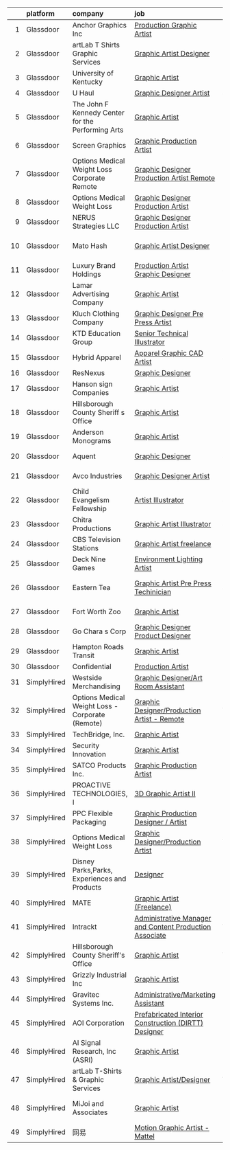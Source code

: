 

|    | platform    | company                                            | job                                                                                                                                                                                                                                                                                                                                                                                                                                                                                                                                                                                                                                                                                                                                                                                                                                                                                                                                                                                                                                                                                              | update_time   | location             |
|---:|:------------|:---------------------------------------------------|:-------------------------------------------------------------------------------------------------------------------------------------------------------------------------------------------------------------------------------------------------------------------------------------------------------------------------------------------------------------------------------------------------------------------------------------------------------------------------------------------------------------------------------------------------------------------------------------------------------------------------------------------------------------------------------------------------------------------------------------------------------------------------------------------------------------------------------------------------------------------------------------------------------------------------------------------------------------------------------------------------------------------------------------------------------------------------------------------------|:--------------|:---------------------|
|  1 | Glassdoor   | Anchor Graphics Inc                                | [Production Graphic Artist](https://www.glassdoor.com/partner/jobListing.htm?pos=129&ao=1136043&s=58&guid=0000018142155dfeaec2c01bd6c27efb&src=GD_JOB_AD&t=SR&vt=w&ea=1&cs=1_8b300135&cb=1654671105938&jobListingId=1007920886435&jrtk=3-0-1g511anh9r0ok801-1g511anhir16q800-5de75ab4ac795717-)                                                                                                                                                                                                                                                                                                                                                                                                                                                                                                                                                                                                                                                                                                                                                                                                  | 1d            | Pilot Point, TX      |
|  2 | Glassdoor   | artLab T Shirts   Graphic Services                 | [Graphic Artist Designer](https://www.glassdoor.com/partner/jobListing.htm?pos=120&ao=1136043&s=58&guid=0000018142155dfeaec2c01bd6c27efb&src=GD_JOB_AD&t=SR&vt=w&ea=1&cs=1_18504b2c&cb=1654671105938&jobListingId=1007924176682&jrtk=3-0-1g511anh9r0ok801-1g511anhir16q800-665d2183d4610357-)                                                                                                                                                                                                                                                                                                                                                                                                                                                                                                                                                                                                                                                                                                                                                                                                    | 24h           | Palm Bay, FL         |
|  3 | Glassdoor   | University of Kentucky                             | [Graphic Artist](https://www.glassdoor.com/partner/jobListing.htm?pos=123&ao=1136043&s=58&guid=0000018142155dfeaec2c01bd6c27efb&src=GD_JOB_AD&t=SR&vt=w&cs=1_3b5888ae&cb=1654671105938&jobListingId=1007910830450&jrtk=3-0-1g511anh9r0ok801-1g511anhir16q800-fb3505fcebb8daf6-)                                                                                                                                                                                                                                                                                                                                                                                                                                                                                                                                                                                                                                                                                                                                                                                                                  | 6d            | Lexington, KY        |
|  4 | Glassdoor   | U Haul                                             | [Graphic Designer Artist](https://www.glassdoor.com/partner/jobListing.htm?pos=114&ao=1110586&s=58&guid=0000018142155dfeaec2c01bd6c27efb&src=GD_JOB_AD&t=SR&vt=w&ea=1&cs=1_de298f22&cb=1654671105937&jobListingId=1007916344584&cpc=5EFBB0462F9C6B7A&jrtk=3-0-1g511anh9r0ok801-1g511anhir16q800-8a76b55ff389de8c--6NYlbfkN0DdoLzd2nH_jHSLwr2EyTkavNA8xpnfBmQyA5D2SPCveOxHL4tv6IjMcKZQGFW77gFFHJHXnCS-11Gi-s2fYfFgdLyAedSMdsBX1FCcFZZYWUINUXZ3Qs5CX-e_1B-Wir8ng92LG4me5RD4BvtuuQLfB1ky7aTDVWdhKTERyWA9AQqPBCnNurfICzhuApAMIwMcMV052QYYpMkLqlO-PaljyZbrtHyF7CZsVEdRKsBC0hxn3JNkXg811zLuDIKcKwcU7VUhrcpuhCz_QONvlj5fj5N5X_7pvOPVeBZgc2yyj7MZp6uhnWB8OmsWWwxXlTsfK7mtVE46cK82T1n6RCp96m1B04BHFztOr4kj41oJMs5KdNYc2lXuIaN2B2jIQeO_Gb_vyP44FqdbUj9aJTb_fuboC0M36nDX4ZIIttGoLxBqWtMSaMOskstcjvF-3vdEYjK4v9smXRZiWvkG2fvtaZPDkEz1hjDcZiAzBdsRF6IVnSi61KX1bdS-ETjp_lZmAm__tF9eMkUTMFhY9mHo2eKgQdTIGgQ%3D)                                                                                                                                                                                                 | 4d            | Phoenix, AZ          |
|  5 | Glassdoor   | The John F  Kennedy Center for the Performing Arts | [Graphic Artist](https://www.glassdoor.com/partner/jobListing.htm?pos=121&ao=1136043&s=58&guid=0000018142155dfeaec2c01bd6c27efb&src=GD_JOB_AD&t=SR&vt=w&cs=1_2c08855a&cb=1654671105938&jobListingId=1007899001486&jrtk=3-0-1g511anh9r0ok801-1g511anhir16q800-bc7a0236c4aff243-)                                                                                                                                                                                                                                                                                                                                                                                                                                                                                                                                                                                                                                                                                                                                                                                                                  | 11d           | Washington, DC       |
|  6 | Glassdoor   | Screen Graphics                                    | [Graphic Production Artist](https://www.glassdoor.com/partner/jobListing.htm?pos=109&ao=1110586&s=58&guid=0000018142155dfeaec2c01bd6c27efb&src=GD_JOB_AD&t=SR&vt=w&ea=1&cs=1_0bbd3ae2&cb=1654671105936&jobListingId=1007923506905&cpc=E04C949A9101C6A2&jrtk=3-0-1g511anh9r0ok801-1g511anhir16q800-410a81a3df336581--6NYlbfkN0Bzkuy17zoNwKMVjyusHhR7JNYo3SmelKzW8jp1Pa4TkyZTFe0M7-lDOp7jk0h3zGZEwDfLHgkvYQJ_oVZ3Ia6tBx6nbq1WzoYQC_VfEv7khIAjwmHmYBtZgoyUZIgcryEIolpTcczWKWlqvX_LzLAKYFML47EzkKaeHShE_ZVeicfHsM0-YIKD_3VeRk_0bJeqvyHz2mmvlEK_uzd5WLJQDt-72K-hgICeAmx2695WWXsdfEy2GBMnQMPsVIkJz-NySsbez7E6G27q4D4xiUN64BhzLofIwSfSFE3UnDJBf24QEJO97_BJZ1C2u0y7YLtgHhfl7DGKxE9aqLCJ8VgQ3-Wo_CZfavE9Kx_R-rGVEaDmE48JECNvvBQSvRjE698cGdc84Cayu-KfUc4w57sIbXbDzSqT7otV6v4PWNdNuhzVKE4-MZ5dAM2BwisnVdbQb1kQtxDO7RNG-6ZotYIOEVe9mgY2VUW_8Zvn44YGvlSGwko4v4ghfeWBsPra-TqoFMLBpp7Y7w%3D%3D)                                                                                                                                                                                                                 | 24h           | Pompano Beach, FL    |
|  7 | Glassdoor   | Options Medical Weight Loss   Corporate  Remote    | [Graphic Designer Production Artist   Remote](https://www.glassdoor.com/partner/jobListing.htm?pos=101&ao=1110586&s=58&guid=0000018142155dfeaec2c01bd6c27efb&src=GD_JOB_AD&t=SR&vt=w&cs=1_2ea70b51&cb=1654671105935&jobListingId=1007924226699&cpc=3F31A6B851F28AB5&jrtk=3-0-1g511anh9r0ok801-1g511anhir16q800-2bf8d94c5823c0bf--6NYlbfkN0AmAiFrx6EDHmlxYwsl_Sd7CYI91iAkAKqr5ypBzonM2K9-h3HOtVLToDNI3o_6pzCXzk4SrtVfH8J3kFo5wEMzD0DvpkXXecRMRlEjc7mH5J1zl8BnTgvlx2HxHTYNpVDskgwnFMZtj7k9Sc_s5P8ya22oMSSDmAVyrsZbNQaW9oTPC9sKCFNLDXQlymv8J1yXU6WCdK8IWkrJtdaT3pg6cJlZVRmEZNZlLfO0wQunMhUZ25eT9ixsLlZlLitKJblgLCQiMGXBy-KZs0BqKsSMNpkhIzyYrte8k3-X76XwIWjjLQGrSdHIzZlGVHwRp0-097Arl81MwxRyV9zvZLgsO5k0nmwui8oJVi0Z6inafUFA7kzPEbELO3L0gvo0Rw43sbazgdwKlEsixiMXOUyWaBoNwAXM8MzXR0cL7NaNxSn1R-JG8AtNYJnT25N16VBeVyuvcRBtKm5_tpZdtDHCkSrXTQKcNLOdosmAVfEChlouIR9NEFHU6E9WUyhnyfg_QX7jcoO4ggMp-DM1u0KJnA9XsiB_jlmE7EGuu8zdcLKq-518jToBsm8kGGhPxWKI85PklAI9HY4nPgIXO04BJppK-WmZCjnjk9KFucxj_S-4N_xC8ZL1b51eXnYtSAs6oPnliQ1o5ZuBxw62Lwjm)                                                                | 24h           | Saint Petersburg, FL |
|  8 | Glassdoor   | Options Medical Weight Loss                        | [Graphic Designer Production Artist](https://www.glassdoor.com/partner/jobListing.htm?pos=106&ao=1110586&s=58&guid=0000018142155dfeaec2c01bd6c27efb&src=GD_JOB_AD&t=SR&vt=w&ea=1&cs=1_07dfbbdf&cb=1654671105936&jobListingId=1007923979748&cpc=D69957E0862862E0&jrtk=3-0-1g511anh9r0ok801-1g511anhir16q800-f38f455ba19e750f--6NYlbfkN0AmAiFrx6EDHmlxYwsl_Sd7CYI91iAkAKqr5ypBzonM2JJqyCfMiKAVPXQlVaobxqqfTRD9k_R5t7p3fb6Nr_6mUs0s-4SejZ5v9JiDLJLlX430he_X_peQw3nXMWE8wGP3M0e8h8eMCQYKoPb5_Vn5oFBLQeIug6q2FTJHCLwbQD_LfU_us2ssQE6GE0utKS7zUkyegCIJ5hjtIVqa0NaZmLruFOBLIDwIu3anCA8BtGbgJ1BjdXN1PXgpZwvl5XPgSx3Rix2oPRGNm-Nb9LueC2HEg_SoQxifNMefPktRKYVDDfKHh4O8O3DNrqiH8hDg0weLkeXgI2UFGC7Ft_zBtjr3lU-Ce9TS22_l2NHVBF5KXIiP2knFWdTmqyVSgn1uAe3OjYGp-Qe12OADOrj1a7vXIkrKNieQhPPkeSv-VxdApTTTslGhC3Ruz4-EptCiCRYyMJW1kkLtg2PdEs-RmEDysgltwG-cvEY-GpFTs_GpwHTZU8NHqY7LZL_9mBc%3D)                                                                                                                                                                                                                      | 24h           | Remote               |
|  9 | Glassdoor   | NERUS Strategies  LLC                              | [Graphic Designer Production Artist](https://www.glassdoor.com/partner/jobListing.htm?pos=125&ao=1136043&s=58&guid=0000018142155dfeaec2c01bd6c27efb&src=GD_JOB_AD&t=SR&vt=w&ea=1&cs=1_fd84e1d7&cb=1654671105938&jobListingId=1007918207063&jrtk=3-0-1g511anh9r0ok801-1g511anhir16q800-c454ffa3c9fe8838-)                                                                                                                                                                                                                                                                                                                                                                                                                                                                                                                                                                                                                                                                                                                                                                                         | 3d            | Salem, OR            |
| 10 | Glassdoor   | Mato   Hash                                        | [Graphic Artist Designer](https://www.glassdoor.com/partner/jobListing.htm?pos=113&ao=1110586&s=58&guid=0000018142155dfeaec2c01bd6c27efb&src=GD_JOB_AD&t=SR&vt=w&ea=1&cs=1_9290f1b6&cb=1654671105937&jobListingId=1007909002704&cpc=45DC3EB807283E85&jrtk=3-0-1g511anh9r0ok801-1g511anhir16q800-19c6dbd41998ae5e--6NYlbfkN0A7P7MtPJl4EJWIutFf0Mg7RSwHn5CnGM6QkvGXbZOrsbJW_3conhl7xbk_-pvIUiryDx3v4xPJSHi9d70JlZeNzMPxbGpxJS3g2jA6Wa2N6Io2yBBoEpCNUCNi-tlMIep3MRg944_m6e_6BJigu2XhzyaKGF9BniiENZfAbd3H-1JiiHKcVEOKP3ObSywB3wWbEBNkx3RyuLeTQu7EhCzWdMqzyXH2m9K8QxgOGonB7JUHs9CS8gThIlNGvd0-yBYgyAOCR5KkK-vhxpaGmG6tyB_ZIRC0I9VVI5rWGYlRasqoRp-cumm-fQMhDG2b1N-ljRJQpK0jS3GdUR79jGqXJe76vwQrgZtzHwgg9xNPpGs8qQRS5_0yeWXh711zB8iNiDDVfjWF5Jk2drpbsTsw7Qk5ivkA_zFyyYGPCDr5WOaDWFhiOQoNPTBuixbxwzpjaFtMCiLjh4cg5GPLoIT6i03n2i1DwN_98Wek6UI1wIhEKQ1meDU3LKkMWbODJ1I%3D)                                                                                                                                                                                                                                 | 6d            | West Bloomfield, MI  |
| 11 | Glassdoor   | Luxury Brand Holdings                              | [Production Artist Graphic Designer](https://www.glassdoor.com/partner/jobListing.htm?pos=115&ao=1110586&s=58&guid=0000018142155dfeaec2c01bd6c27efb&src=GD_JOB_AD&t=SR&vt=w&ea=1&cs=1_79b76229&cb=1654671105938&jobListingId=1007916488247&cpc=1FDE87803EF93CD3&jrtk=3-0-1g511anh9r0ok801-1g511anhir16q800-7c6aa4de5e7bae02--6NYlbfkN0AKJwu13IAKS2xN_y32jZMEgngfmDnOi9hO9EgEaFEbzzh3EjcWcNJccG3GBxynAaW0Ay9KAcTDrMq44Cl5L77C8jVUOnKgEshd5gj_E5se9qB3OqHz8vSedZhzO9D2P4K3UI--GGIBXq4k7D_gjPmAl0EFG76Fo1jgvUFeTl1qe31RDU_2V6ap1pt4nJocQdZCKTsw1pMDa0TNlmfsIu9-fbChp83Mt9p-slbQ4hWdemsMjzP6lxndvwKJ8UyN6tJR33vE2GFkRXrALdE9uy3th13Q6oandeNz-GAGgGxVLXn9TyLdbCN58Coo-y5XF72KRJNnGm_yPvtINjrN_ncgrOCwZP-gITk_5IalbESooxt8Os7zUD80JwzAlgWSPRcZAj_LcJ10Ny7u9EBLv6PGcw-JecuedM3z0KWdKAriketrQN-Eog4svq0Dsj9MiRxjJgiXAJPDUaAlRSHLmhLKS-bYI8mWWr4kiAUr8VmRbMQgK7wnOfbLU0jOXFzclftimSwPSKc1oA%3D%3D)                                                                                                                                                                                                        | 4d            | Cranston, RI         |
| 12 | Glassdoor   | Lamar Advertising Company                          | [Graphic Artist](https://www.glassdoor.com/partner/jobListing.htm?pos=103&ao=1110586&s=58&guid=0000018142155dfeaec2c01bd6c27efb&src=GD_JOB_AD&t=SR&vt=w&cs=1_9753f302&cb=1654671105935&jobListingId=1007924659233&cpc=CCC092465BAD6A93&jrtk=3-0-1g511anh9r0ok801-1g511anhir16q800-44c66324984db442--6NYlbfkN0AlSEHhhY1yHAA5lOBSEN9GLwz5jqd79F1Icsf8vBaraa97zJZ7RHCBUyaTjEkg08GOOd8pd2vQ0pvX85HbOWBOUxIBFp5JYdQcTQ9leSjeBdnGoTq6B8tdxFf79CvGi5Bh2MeHDSKuEOl7OCg4xXK5fm_kM9T0flvxHTwLz3VZEv8i8d4vPbqyJSaAe6mPu0G_uGKck5DMEDUc6HNe0D1ykPUIiE6SPIrEzkGasA5FUSLch1hCTugBtjOyLkbgyo7s5LhsdhgV5D-7QlFuMVVYv22ocegPhjEXT8PAoM_6celUsW2VikQJgrjAUP63YCZnY2addvx7eZexgu8-ivnoXzwbOjuhhd8IsDozr4dzmaY4poarqtRi9ba1iPl7fDHmdM1Uon1RMeoHfluiyWSeK3uHmNmLcIJ811FJOmVudKi0QrrmRuVoZKlcdAfS7MxHFCLdBgV1bLGypaaz7dbDT28Sgypti0ZIwj1EPW5733e09WEU0Nrwfc8Yyx0sepu9if_SeX9ySfcAp6r9xpw8oYPz7v4atNjp-oRDCXdQ_N8x0cv90hORqekoqyBOs19mDMXtO_r1jP24Rhk4qhj4ed_aJ6EF5jC_j24WsWGdngUhEXVBi7-uJqZ3sUy5hxHVc8HLczasDTQbGOm_pBkMdpHqEQfKu-r8fLkfke-B44LkKRMqasR-iRVu0uTYlC7S3BThdg1N5Hil-tYu6qAUgstB7_lryetr-IYacfQBcg%3D%3D) | 24h           | Baton Rouge, LA      |
| 13 | Glassdoor   | Kluch Clothing Company                             | [Graphic Designer   Pre Press Artist](https://www.glassdoor.com/partner/jobListing.htm?pos=127&ao=1136043&s=58&guid=0000018142155dfeaec2c01bd6c27efb&src=GD_JOB_AD&t=SR&vt=w&ea=1&cs=1_fc1fb8fd&cb=1654671105938&jobListingId=1007920893121&jrtk=3-0-1g511anh9r0ok801-1g511anhir16q800-035064fccd57d9ed-)                                                                                                                                                                                                                                                                                                                                                                                                                                                                                                                                                                                                                                                                                                                                                                                        | 1d            | Boynton Beach, FL    |
| 14 | Glassdoor   | KTD  Education Group                               | [Senior Technical Illustrator](https://www.glassdoor.com/partner/jobListing.htm?pos=110&ao=1110586&s=58&guid=0000018142155dfeaec2c01bd6c27efb&src=GD_JOB_AD&t=SR&vt=w&ea=1&cs=1_c0884a22&cb=1654671105937&jobListingId=1007924023443&cpc=292036AD7E8A5303&jrtk=3-0-1g511anh9r0ok801-1g511anhir16q800-a29b432c5f58a5ad--6NYlbfkN0BxkLIcfe0oqaYINownie861a0BJtkzmJW-WyGv8J0JYGwfl8lN-F2HHStCwaFrGAAcRg02IUVblug8_P4bFt3yfekXO4BBrKq3-iummyct1L0lVClDsMILWzRAh-QoY7sTQBP5AUUWVgPJwhCN_qLv9k4u3v05Z_KSUgEgcHfxDG5j46LCKs_wKzFiyLc1BdxlLTZ-P9VKmGX8A6w4AeI_PsziyZc68q6K8ALZdKn5TX1wrQg1RmycyGfypXc2oJ2zgIujddN0V1YlGc5OpjGG8hPyOMNL1-_lVJ6N8adgi7vDG7gpQHm9ZR8kGd7pC4ph0XtIgq4BRgWx-Ay8tkuXHD4qP3Yiw4Q_GxtSmO03FCLIY28Sv7YyYvZIr1mCfKsIQPlcyj6PedXbh8xuRMgy3Zm0HyrnRdu9xhxS6ba-Yujj_OlDP8uy2PkSqJpgFUWRp5KItkYJz50ZvTGc6Cn3497kMmToXEf0kcI1C8zB6n1UP5dvseaJByMezqeOSMQ%3D)                                                                                                                                                                                                                            | 24h           | Remote               |
| 15 | Glassdoor   | Hybrid Apparel                                     | [Apparel Graphic   CAD Artist](https://www.glassdoor.com/partner/jobListing.htm?pos=130&ao=1136043&s=58&guid=0000018142155dfeaec2c01bd6c27efb&src=GD_JOB_AD&t=SR&vt=w&ea=1&cs=1_79ed44f8&cb=1654671105938&jobListingId=1007916992581&jrtk=3-0-1g511anh9r0ok801-1g511anhir16q800-11a75fbc1fc4d6ac-)                                                                                                                                                                                                                                                                                                                                                                                                                                                                                                                                                                                                                                                                                                                                                                                               | 4d            | Cypress, CA          |
| 16 | Glassdoor   | ResNexus                                           | [Graphic Designer](https://www.glassdoor.com/partner/jobListing.htm?pos=107&ao=1110586&s=58&guid=0000018142155dfeaec2c01bd6c27efb&src=GD_JOB_AD&t=SR&vt=w&ea=1&cs=1_3f4d9345&cb=1654671105936&jobListingId=1007905579404&cpc=D5E11A5BC695825F&jrtk=3-0-1g511anh9r0ok801-1g511anhir16q800-c35e5c9d76daa3a9--6NYlbfkN0ADqC5b2PhG4V9R_F2I07yGxYWN_9AZGFd0ALj7HAUX0rBb4s6Bh3ScauqWL7-FRVCB8KWG-bspVHptOAk7drldMuNQ3pem5lD3DlCUxbHqJyPDOMRXwIGC6_-ZmHoghet8hZcAM_aluR0iOsvxd3nc4DnIVsiHCfJ1dP9hXttQO3KruNf2oPR-jKp95WaSD8KtrLX85zMTL--w_Dzm9wU24I30WpMpkRL7juycME7AIHlZtg1mOIojD2FffQwsiudXHINF2vuKrAAPkzG86Lwsg-rakbAx0OYP9ay0qQmVb_yEEUcir0mJuIjzZpwUWeXwN-YvGUP-Z7WE5qfDNzFtFpxU6BYb0YOQnps4J2E_Pye0SViKCjxF3yO24V4b-BUe0Jd12OgYR-86MOPKdWo2NVBuZ5LwJOpOl2mnyyab2TvQHmwwbHXHORyXAXd_Ie6HPx1VsH6X4Xr7tSTKLjcqfRSMxz1fOKmCMze63gfzTKUUAkBRyIzKjSnRkDeSN5a86EX-SWkUDA%3D%3D)                                                                                                                                                                                                                          | 7d            | Salem, UT            |
| 17 | Glassdoor   | Hanson sign Companies                              | [Graphic Artist](https://www.glassdoor.com/partner/jobListing.htm?pos=119&ao=1136043&s=58&guid=0000018142155dfeaec2c01bd6c27efb&src=GD_JOB_AD&t=SR&vt=w&ea=1&cs=1_30055859&cb=1654671105938&jobListingId=1007923760151&jrtk=3-0-1g511anh9r0ok801-1g511anhir16q800-0c12e422f1da4fdd-)                                                                                                                                                                                                                                                                                                                                                                                                                                                                                                                                                                                                                                                                                                                                                                                                             | 24h           | Falconer, NY         |
| 18 | Glassdoor   | Hillsborough County Sheriff s Office               | [Graphic Artist](https://www.glassdoor.com/partner/jobListing.htm?pos=118&ao=1136043&s=58&guid=0000018142155dfeaec2c01bd6c27efb&src=GD_JOB_AD&t=SR&vt=w&cs=1_12209f2d&cb=1654671105938&jobListingId=1007924256028&jrtk=3-0-1g511anh9r0ok801-1g511anhir16q800-79072b5b9ffe4632-)                                                                                                                                                                                                                                                                                                                                                                                                                                                                                                                                                                                                                                                                                                                                                                                                                  | 24h           | Tampa, FL            |
| 19 | Glassdoor   | Anderson Monograms                                 | [Graphic Artist](https://www.glassdoor.com/partner/jobListing.htm?pos=104&ao=1110586&s=58&guid=0000018142155dfeaec2c01bd6c27efb&src=GD_JOB_AD&t=SR&vt=w&ea=1&cs=1_7a8c45e6&cb=1654671105935&jobListingId=1007917712081&cpc=FFA730268E216A27&jrtk=3-0-1g511anh9r0ok801-1g511anhir16q800-6dc4fa4cb5a87ea8--6NYlbfkN0Af7IH--f52cTUDwFMUanxXcd3NiV5wYJyzlyk1G5yRERPjkIYljGfhNc6G42qiUhQyb_GxK6MWl2QUbspY2j_EbHacRk1Qwlu_byalxQuBv4gWJEUdcz13H-AHJVNG6F9VOinjjtOaFPhNK2E5cXCXvqpqZyDwmC8BgZ3Fj5JxjUmaUpUIAm7XmOXtLyTt5658lnuZAvQtP7yF-2WpqfeKOBxcnM-Eac9h4nZdM0Gef0rsR2b_iKoUtXKj9o83EuLacn3saPXriba_CidDurNEICyzqmGZXKcHVhKhMqLSledH5HgR9xJbV6iGuyPBH6M-Vygsb7Nj73A9UY0XvMf-z_O311Hz-XLFabLg9-Wff_tvfIdq39dX-FgqUWcatdXxXHsbRU9pLs0VYe4Ow9fN1_hdYY0q-qeJw5sakp5uMR3-LqLFflVc63dJaQXncVyR1hK_wbDpT5WfNm1a5ab8CoxxUR0VZiJJ34J9gRjvcOTYsoKgl1wuanmK6EqJRdHHlUWoND7nsw%3D%3D)                                                                                                                                                                                                                            | 3d            | Orem, UT             |
| 20 | Glassdoor   | Aquent                                             | [Graphic Designer](https://www.glassdoor.com/partner/jobListing.htm?pos=117&ao=1110586&s=58&guid=0000018142155dfeaec2c01bd6c27efb&src=GD_JOB_AD&t=SR&vt=w&cs=1_b5f11214&cb=1654671105937&jobListingId=1007916979152&cpc=AC285F3A3ECA6BB0&jrtk=3-0-1g511anh9r0ok801-1g511anhir16q800-f4f3791119af22e8--6NYlbfkN0DMrcEu7yrtATojKJA7cEzGQ3FdRGWLh0CZQInL4ECGI9gD0Wolx9R2v-Aex0-GK06z-GMLB_9ZwyBN_sYz1QDqgMJEvdYL-KDtOCPCzOhItwKyYIXY-4YS5n7JX19KbyrBK6BiGpLsqahtbkG9Neev7JhX0rxXwx4FgQ95og1_4MKSWjYoX6WKlYWMa-MR9woL3TZxf4-d1fRAhekgPsNTWdDH4jASpjtarEWv0fgqQLHzo3mhAcxaPvbeuQ8kx6MAJTOoLWZpkCkywWQQu0uXePLKROnLIJIlfwb3PbstiesLRsklFIQ4a2tOKNtd7acg6hFcQsftnaFLjBme6xmMTPbYggX_bIhBnlWkvu8RP9ThqgOwr4LYHLVFoiiGJk_glFZQaH_pLTZ5Q1END7_0Xe8z-hIQ9wZVHMZvW8W1_w4shKHVUsy28WslHUHPEcAeyULx71qdpA%3D%3D)                                                                                                                                                                                                                                                                                               | 4d            | Escondido, CA        |
| 21 | Glassdoor   | Avco Industries                                    | [Graphic Designer Artist](https://www.glassdoor.com/partner/jobListing.htm?pos=108&ao=1110586&s=58&guid=0000018142155dfeaec2c01bd6c27efb&src=GD_JOB_AD&t=SR&vt=w&ea=1&cs=1_eaac3e29&cb=1654671105936&jobListingId=1007921304667&cpc=C19BE7EA145E205E&jrtk=3-0-1g511anh9r0ok801-1g511anhir16q800-91db6ecd0fbbe5cb--6NYlbfkN0Czgt19Y_Cimkkt_sNiHJBglcoit46nAJfSHrpDLEI8ZyWeW0yWOPk2bGyqEFvtfv3q0KMbcUzcAU6IqbNU1ubN_ObaCNMMHadXVD1tWknqlQUP3sJmVyb79eMCe2-MAk_tyiyCG6OC-uHSVYWIQA8e9pkHg4jO455nuvpzDWrlEfA_4rzzBNE2Ys6Nie2Q4ELxmDrX3Z5Ig87N5ejLAHb0QlHvM_v8d-FuCDEjoQrUkjjEveEGHZK2dTUQZTsa3Zqr5ldVWfAn3vLoZphP7W0R81Dj-7Fy1vFd0x12-2gxwYCBP28hPVYt6hpUMNVJbPSyyuvsIe2wm_zDip5x9cC64CzhSFD3vtBtNFDX1AmfrvcLmuN17sLNlt4RkjePKh-T5ZLT_SnvnsZPZ2VjHl5Mvhp72qUSYDgQLDV7fs5No94lsZgQl2ecq-GsLvEoiHGZef8Co-Rz9p7W4QeX8hrPdoZXB1tHxqu11Y3vNlMMTEoX1XIJ_8rkTsNhOHzQVj8%3D)                                                                                                                                                                                                                                 | 1d            | Central Islip, NY    |
| 22 | Glassdoor   | Child Evangelism Fellowship                        | [Artist Illustrator](https://www.glassdoor.com/partner/jobListing.htm?pos=112&ao=1110586&s=58&guid=0000018142155dfeaec2c01bd6c27efb&src=GD_JOB_AD&t=SR&vt=w&ea=1&cs=1_3192d841&cb=1654671105937&jobListingId=1007916611825&cpc=FAE5E775D180B2FB&jrtk=3-0-1g511anh9r0ok801-1g511anhir16q800-5b382fb8f079c19a--6NYlbfkN0B3TR9fjcPWI1I0U1s8Xj-tIZQLTohrBDLR8eTwRNrsh9tEIWv5SpUrUzT7GfRqC7zUccU07Qnwb2b-AvDtZ-IvER3zMjQnQAc2zPj_T9T3eArWLaV_ui6K4wYwft402kJWx5Lz6vdeSCiQzZ28nHjDOWIzvlzszWahBKd2inA5zHSah7nivZODg1wo6jXNadKx0UOaA6cPuZiq2SALPuEREQLGOC2Q5uTKdkvaa8HiYEKILE8pThxSxY2LpQu76LkaIl9dOqTgLBe1CGWyzesnj5E_5ZmqiGDffAkP6FZ3phw3EmBD-ve6MsMc-830w6OrX5sM-deF8J0zueiGWAyglBWZ5XWL1kPm1BNmmAbFgMzd6HQqeFmZ3tbOpTcVWpy9pvgPrdCxUVwpT_2a5_WJ_rHZ9mCdqmXR6GlVZ5dhPHsXouC9xJ4OS0yqoStyAhMppwUPiBtCXGEHHxBrxqhsG95gjHRGgcFIK39UrvMcdiehwBLkNOReaDrtLLDBPyc%3D)                                                                                                                                                                                                                                      | 4d            | Warrenton, MO        |
| 23 | Glassdoor   | Chitra Productions                                 | [Graphic Artist Illustrator](https://www.glassdoor.com/partner/jobListing.htm?pos=111&ao=1110586&s=58&guid=0000018142155dfeaec2c01bd6c27efb&src=GD_JOB_AD&t=SR&vt=w&ea=1&cs=1_7eb0cc1a&cb=1654671105937&jobListingId=1007916276315&cpc=F7A2269C793D5877&jrtk=3-0-1g511anh9r0ok801-1g511anhir16q800-619549f18724331b--6NYlbfkN0CFmdMSSY4kg3MhvZbVXaRfLuSoGz10sIYhD1Of8-ustxZkLDa9QH1vHG82f0wp1QuIU-CQ4OGK9jJrac4xdGpN9b9Lm-kEtSfhuD_uOzxPvx2TdRsXfgmDu-w8qL5si0N3pU9J4P0PICun8iMrjhgo9cwdbwHrxmIRbvZuycElGvJWS8_y--QV9sHyMOmPLBqH0mEb_z3LZ8zQOY1P0-zmVbekGBJoFZI_bkklC7MuuYpN-l1i4c5anqqQWfyAfQ7cRebKjgzGrQDoalmKfNuFaj2zMWFzc9F4jOgyr6a2VFXRc6Qoox5ND5RXhkOMmps9hCqmXhPAGfcS0qE6gyhcymGjgH14unKgY1Mb-kTxJNwL4jnUd3S3AImBk-wiX_iBDUxjCMg5fNxwxO182xOAsp7aStP7NpSHAE6JkkDrgrTv4AdjxvFzMz4wmyZd60ShcOzhtMIVuCKgkrI4DQF9VU67IaBKbL9Gt_FZrdg-PI-nzdv6fceew1P2pVm3xhA%3D)                                                                                                                                                                                                                              | 4d            | Panama City, FL      |
| 24 | Glassdoor   | CBS Television Stations                            | [Graphic Artist  freelance ](https://www.glassdoor.com/partner/jobListing.htm?pos=124&ao=1136043&s=58&guid=0000018142155dfeaec2c01bd6c27efb&src=GD_JOB_AD&t=SR&vt=w&cs=1_47d0d7b8&cb=1654671105938&jobListingId=1007906690519&jrtk=3-0-1g511anh9r0ok801-1g511anhir16q800-b553956617409e84-)                                                                                                                                                                                                                                                                                                                                                                                                                                                                                                                                                                                                                                                                                                                                                                                                      | 7d            | New York, NY         |
| 25 | Glassdoor   | Deck Nine Games                                    | [Environment Lighting Artist](https://www.glassdoor.com/partner/jobListing.htm?pos=126&ao=1136043&s=58&guid=0000018142155dfeaec2c01bd6c27efb&src=GD_JOB_AD&t=SR&vt=w&ea=1&cs=1_48f5a3bd&cb=1654671105938&jobListingId=1007893083665&jrtk=3-0-1g511anh9r0ok801-1g511anhir16q800-de8e5e6fa0efe412-)                                                                                                                                                                                                                                                                                                                                                                                                                                                                                                                                                                                                                                                                                                                                                                                                | 13d           | Remote               |
| 26 | Glassdoor   | Eastern Tea                                        | [Graphic Artist Pre Press Techinician](https://www.glassdoor.com/partner/jobListing.htm?pos=102&ao=1110586&s=58&guid=0000018142155dfeaec2c01bd6c27efb&src=GD_JOB_AD&t=SR&vt=w&ea=1&cs=1_dd65644c&cb=1654671105935&jobListingId=1007916210556&cpc=66EACBD3E279A8FF&jrtk=3-0-1g511anh9r0ok801-1g511anhir16q800-861ba2c7be53a2fb--6NYlbfkN0AY4guaBc_odNxnJHTncvfwFu86WvDwtbc_K-gSZc1x5JfFjz3bTmW4UcrT4w2f6Y6ID4uCUsnlE9x8NN-G_TfljTNbggKz5q4MpXrEnON_ji2TbbEH1h0mwAPpfTy80xKOFniXu72olTS2_SGVYCNZ1VKemne4YwTl12GJBU_VjTwiwWmLpATI4q-_YF0oe3nKPNH3lWqh8zufH8D8DIzR1quMyzX6QHooM1K7Dv64pEIhIbG5czMhizntfIysLSS0ktizazVVgl25Yxn4aPV1QhHZSzymEbJVRC-HhH4M7G6yRpXXlV178hBU55b5kiWbSYQHc1gPVh9qOXXn-p31r6REYGKTJ8N6Y2gfLg9csBZXubdq0y2RXwEdwsJOVPwLWIUJ4g-eda2EeVJx0-wfyChGlACH5YSjBPXXNScayr9SjeZhpHaKsYCvBjRZCMGoVNkZ-th4JBgql7qfciOOGlNh1sup52p7XRGwTVAfZc9ZPJoZA44qxjqz9TrWwKg%3D)                                                                                                                                                                                                                    | 4d            | Monroe Township, NJ  |
| 27 | Glassdoor   | Fort Worth Zoo                                     | [Graphic Artist](https://www.glassdoor.com/partner/jobListing.htm?pos=128&ao=1136043&s=58&guid=0000018142155dfeaec2c01bd6c27efb&src=GD_JOB_AD&t=SR&vt=w&cs=1_b6e3539b&cb=1654671105938&jobListingId=1007910245152&jrtk=3-0-1g511anh9r0ok801-1g511anhir16q800-f5ad210752f47df2-)                                                                                                                                                                                                                                                                                                                                                                                                                                                                                                                                                                                                                                                                                                                                                                                                                  | 6d            | Fort Worth, TX       |
| 28 | Glassdoor   | Go Chara s Corp                                    | [Graphic Designer   Product Designer](https://www.glassdoor.com/partner/jobListing.htm?pos=116&ao=1110586&s=58&guid=0000018142155dfeaec2c01bd6c27efb&src=GD_JOB_AD&t=SR&vt=w&ea=1&cs=1_1a8a014e&cb=1654671105938&jobListingId=1007905866066&cpc=9908D8D4413DBB8A&jrtk=3-0-1g511anh9r0ok801-1g511anhir16q800-3a67899f2925f5de--6NYlbfkN0CBPm01G_brRrpa-Ao8hldV-eB0wXivUvqHxfgJhLeouUtPyNoTWQy9KbVpcgBXD9nJU4fZjgGEHpEAfao6QO1tSoqA2-EKz1yUhxQApGCEHD8AE9zzevqgHA5M63ZnZqG_rxqxDsA8TNJNGtUOqjMC3qO5MsBjGQ3qiu9mdgxWvLlEcnRZKC5FMhV3v-P-68d67u_OUrf_OwPNugaOLd2bowZzIEdYCZ8Dllj5ozfc2P_64WK8IpkRybdwqQnY9DqwpmRnxMGRX1Q7dwLLFpykYp5URtUYxVFDFsn_PRRlfzQ6Th-okeDn7i7XKlnPlfhpkX3icPLROuMJtBE1WFdvC_kPVdKpSephkRsVlbNNxRzkWQjhVkQaTqit0m_7NcSncv6ST3DROrj-XE4eY7iwhUS5XoVVjtVGCTcDfIw9UYpE8pEXxIayqrv6Evvr6P6bM-0T0BIlU3cylRYPMu0CjmZtV88AJRcoA-byrh1UKCdYudqYdibpS4wDDJXk6wtJQjKzlnhifw%3D%3D)                                                                                                                                                                                                       | 7d            | Remote               |
| 29 | Glassdoor   | Hampton Roads Transit                              | [Graphic Artist](https://www.glassdoor.com/partner/jobListing.htm?pos=122&ao=1136043&s=58&guid=0000018142155dfeaec2c01bd6c27efb&src=GD_JOB_AD&t=SR&vt=w&cs=1_e07da26a&cb=1654671105938&jobListingId=1007923001930&jrtk=3-0-1g511anh9r0ok801-1g511anhir16q800-ac66a2c5dfb85c52-)                                                                                                                                                                                                                                                                                                                                                                                                                                                                                                                                                                                                                                                                                                                                                                                                                  | 24h           | Norfolk, VA          |
| 30 | Glassdoor   | Confidential                                       | [Production Artist](https://www.glassdoor.com/partner/jobListing.htm?pos=105&ao=1110586&s=58&guid=0000018142155dfeaec2c01bd6c27efb&src=GD_JOB_AD&t=SR&vt=w&ea=1&cs=1_113c184a&cb=1654671105936&jobListingId=1007913742320&cpc=F86FB55FF2FA18D4&jrtk=3-0-1g511anh9r0ok801-1g511anhir16q800-58b80cf025e196f6--6NYlbfkN0BM3mVgk-EpmZiRHtQE64YC6GXjCGaOXFn6sw1Cpd4WX5D4pLVOHv2fbLr8cdtEBfl7hIWBD8Wp5wDJXTnuWKluwxwDhFcpzovvcn1oFZsQj_8LORVUy7jhlvIoIw8ReYP0F8_iI2Lg5MnFPANz7S6m0AlqW0ELYjtk1Tflh2KTbvpCwsKBwIORDSWo0t-WLAeVN5QSLOM3-x7e9ZRiQ2WJXbqPaeD6UVeoyh2GOYJusq2i3YE1v6wvFaV6ewJoi5AyOQVk1k7H-HhASy8lpwYCKnhAf0gCtiRa2lU4VuiJAr_t1P2fZF5e3WoLhw_M1qbzmn7gsMPqRl79WM604u8YyTqqN0q_KSawzip0488yOF3F1d_VcgDB1MiYW_Kh_Kbs6Mys4ZhcwA2XjKBXxZu-IryTzEl5b4ob9oYhhqCCyj9oc6S-D5UKlXJFcg5XKFl_B7fuKV1-HqH-TH4g1dTl1ncxID0bWJMSNd3tSc2z_EVIxRnBkc0Cd9wWAqMCSwnSLE6vu4Pzdg%3D%3D)                                                                                                                                                                                                                         | 5d            | Albany, NY           |
| 31 | SimplyHired | Westside Merchandising                             | [Graphic Designer/Art Room Assistant](https://www.simplyhired.com/job/nPmTBZ5UTRulI4DrjuCMKCXwlW7mvZd5_k7zCf8iZnX3ptraQarbnQ?q=graphic+artist)                                                                                                                                                                                                                                                                                                                                                                                                                                                                                                                                                                                                                                                                                                                                                                                                                                                                                                                                                   | Recently      | Remote               |
| 32 | SimplyHired | Options Medical Weight Loss - Corporate (Remote)   | [Graphic Designer/Production Artist - Remote](https://www.simplyhired.com/job/Lg3vX2Bm1wtj9uoz7iArC7Ax5vLZV_FL6kszvvIFZkUnCYWY9ayTxA?q=graphic+artist)                                                                                                                                                                                                                                                                                                                                                                                                                                                                                                                                                                                                                                                                                                                                                                                                                                                                                                                                           | Today         | Saint Petersburg, FL |
| 33 | SimplyHired | TechBridge, Inc.                                   | [Graphic Artist](https://www.simplyhired.com/job/JP7WL9679RUgE2XfaPTg_t82YTCqJ35UjVA55Q5kbBxpAvmuJkWp4A?q=graphic+artist)                                                                                                                                                                                                                                                                                                                                                                                                                                                                                                                                                                                                                                                                                                                                                                                                                                                                                                                                                                        | Recently      | Remote               |
| 34 | SimplyHired | Security Innovation                                | [Graphic Artist](https://www.simplyhired.com/job/r5yo68hvP7wdWD4YhpG4Nw9pHqHAktw8opqBvUTiCWSEA7DipR_3QQ?q=graphic+artist)                                                                                                                                                                                                                                                                                                                                                                                                                                                                                                                                                                                                                                                                                                                                                                                                                                                                                                                                                                        | Recently      | Remote               |
| 35 | SimplyHired | SATCO Products Inc.                                | [Graphic Production Artist](https://www.simplyhired.com/job/AeC2ToCRloAhIhaLe2GUgYkoffShHch6uXPZwikjFhsIyyPV0CQGtA?q=graphic+artist)                                                                                                                                                                                                                                                                                                                                                                                                                                                                                                                                                                                                                                                                                                                                                                                                                                                                                                                                                             | Recently      | Brentwood, NY        |
| 36 | SimplyHired | PROACTIVE TECHNOLOGIES, I                          | [3D Graphic Artist II](https://www.simplyhired.com/job/rUpJMyJG4sdmGYohTrn9nwi_6nhdJAyi8caZym2lFVkMkc1WwiQ_0g?q=graphic+artist)                                                                                                                                                                                                                                                                                                                                                                                                                                                                                                                                                                                                                                                                                                                                                                                                                                                                                                                                                                  | Recently      | Oviedo, FL           |
| 37 | SimplyHired | PPC Flexible Packaging                             | [Graphic Production Designer / Artist](https://www.simplyhired.com/job/g2emfmL8wDomWr9gRH7oksWfKeMzdPr8PhML9SJYn7dfpgMkpM71Kg?q=graphic+artist)                                                                                                                                                                                                                                                                                                                                                                                                                                                                                                                                                                                                                                                                                                                                                                                                                                                                                                                                                  | Recently      | Payson, UT           |
| 38 | SimplyHired | Options Medical Weight Loss                        | [Graphic Designer/Production Artist](https://www.simplyhired.com/job/118Ce48LcempqngCqvCdTK3ivMvLmiSOLbAMGXjJvWkEBTkbZDtB1w?q=graphic+artist)                                                                                                                                                                                                                                                                                                                                                                                                                                                                                                                                                                                                                                                                                                                                                                                                                                                                                                                                                    | Today         | Remote               |
| 39 | SimplyHired | Disney Parks,Parks, Experiences and Products       | [Designer](https://www.simplyhired.com/job/SC03jAfgLrbhb69TMdajBctzLM1aT2k2_ZAfdMpGMYZ9S-nT7fBGSQ?q=graphic+artist)                                                                                                                                                                                                                                                                                                                                                                                                                                                                                                                                                                                                                                                                                                                                                                                                                                                                                                                                                                              | 2d            | Studley, VA          |
| 40 | SimplyHired | MATE                                               | [Graphic Artist (Freelance)](https://www.simplyhired.com/job/0DJnr7H5QPjP6G292Zv43b_Hvi4yNpIFWqN_YMlrhz_btdjNhXFehQ?q=graphic+artist)                                                                                                                                                                                                                                                                                                                                                                                                                                                                                                                                                                                                                                                                                                                                                                                                                                                                                                                                                            | Recently      | Los Angeles, CA      |
| 41 | SimplyHired | Intrackt                                           | [Administrative Manager and Content Production Associate](https://www.simplyhired.com/job/KrNA7aRDATuHDsn9cxkbgVZJ9i5_GpaLF-n1ay0is5vSOfO9gZROYQ?q=graphic+artist)                                                                                                                                                                                                                                                                                                                                                                                                                                                                                                                                                                                                                                                                                                                                                                                                                                                                                                                               | Today         | Remote               |
| 42 | SimplyHired | Hillsborough County Sheriff's Office               | [Graphic Artist](https://www.simplyhired.com/job/ncb6txvCeeCLeiVHb1PMVTiCn2cC1IM1GGnPXXeMsu7cRzkfApTgdw?q=graphic+artist)                                                                                                                                                                                                                                                                                                                                                                                                                                                                                                                                                                                                                                                                                                                                                                                                                                                                                                                                                                        | Today         | Tampa, FL            |
| 43 | SimplyHired | Grizzly Industrial Inc                             | [Graphic Artist](https://www.simplyhired.com/job/o-Te_Fcf8y3fuxAqndvg741it3K0yFHyH8QFDp3iTPuluE9EM0u7Wg?q=graphic+artist)                                                                                                                                                                                                                                                                                                                                                                                                                                                                                                                                                                                                                                                                                                                                                                                                                                                                                                                                                                        | Recently      | Bellingham, WA       |
| 44 | SimplyHired | Gravitec Systems Inc.                              | [Administrative/Marketing Assistant](https://www.simplyhired.com/job/SClM_EBadxu4CKQalpAqI89NMkgIhWy2pSN-3eJLItPuj_xrghbHmg?q=graphic+artist)                                                                                                                                                                                                                                                                                                                                                                                                                                                                                                                                                                                                                                                                                                                                                                                                                                                                                                                                                    | Recently      | Poulsbo, WA          |
| 45 | SimplyHired | AOI Corporation                                    | [Prefabricated Interior Construction (DIRTT) Designer](https://www.simplyhired.com/job/W3-sjWfVexrBsoo84KWiQmE1VIKUzSTG-ebPvgJq-ONJP23hrRWXcw?q=graphic+artist)                                                                                                                                                                                                                                                                                                                                                                                                                                                                                                                                                                                                                                                                                                                                                                                                                                                                                                                                  | Recently      | Omaha, NE            |
| 46 | SimplyHired | AI Signal Research, Inc (ASRI)                     | [Graphic Artist](https://www.simplyhired.com/job/J5Winou99vtasD6QK2yMRWOFM2iJriIJLFmQNf9-aheJx6jGm-vgFA?q=graphic+artist)                                                                                                                                                                                                                                                                                                                                                                                                                                                                                                                                                                                                                                                                                                                                                                                                                                                                                                                                                                        | Recently      | Dahlgren, VA         |
| 47 | SimplyHired | artLab T-Shirts & Graphic Services                 | [Graphic Artist/Designer](https://www.simplyhired.com/job/lLQvyfgUjrSWw6OkuJ71PbXW6UncMvNnYvm-Opmq_gmiihZCieHHWQ?q=graphic+artist)                                                                                                                                                                                                                                                                                                                                                                                                                                                                                                                                                                                                                                                                                                                                                                                                                                                                                                                                                               | Today         | Palm Bay, FL         |
| 48 | SimplyHired | MiJoi and Associates                               | [Graphic Artist](https://www.simplyhired.com/job/Ic3c5Ywa4-1e6hcf1BA3Gjm800SCRU2iefC0KFJNCkLYa15gXOBtcw?q=graphic+artist)                                                                                                                                                                                                                                                                                                                                                                                                                                                                                                                                                                                                                                                                                                                                                                                                                                                                                                                                                                        | Recently      | Upper Marlboro, MD   |
| 49 | SimplyHired | 网易                                                 | [Motion Graphic Artist - Mattel](https://www.simplyhired.com/job/ISbfUKFRoeuSwDWI0-Pu7L2WFEubHpA496HRmuLRxmYQvGaJycnhQA?q=graphic+artist)                                                                                                                                                                                                                                                                                                                                                                                                                                                                                                                                                                                                                                                                                                                                                                                                                                                                                                                                                        | 1d            | United States        |